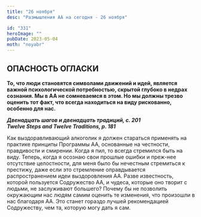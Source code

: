 ```yaml
---
title: "26 ноября"
desc: "Размышления АА на сегодня - 26 ноября"

id: "331"
heroImage: ""
pubDate: 2023-05-04
moth: "noyabr"
---
```


## ОПАСНОСТЬ ОГЛАСКИ

**То, что люди становятся символами движений и идей, является важной
психологической потребностью, скрытой глубоко в недрах сознания. Мы в АА не
сомневаемся в этом. Но мы должны трезво оценить тот факт, что всегда
находиться на виду рискованно, особенно для нас.**

**_Двенадцать шагов и двенадцать традиций, с. 201  
Twelve Steps and Twelve Traditions, p. 181_**

Как выздоравливающий алкоголик я должен стараться применять на практике
принципы Программы АА, основанные на честности, правдивости и смирении. Когда
я пил, то всегда стремился быть на виду. Теперь, когда я осознаю свои прошлые
ошибки и преж-нее отсутствие целостности, для меня было бы нечестным
стремиться к престижу, даже если это стремление оправдывается распространением
идеи выздоровления АА. Разве известность, которой пользуется Содружество АА, и
чудеса, которые оно творит с людьми, не заслуживают большего? Почему бы не
позволить окружающим нас людям самим оценить те изменения, что произошли в нас
благодаря АА. Это станет гораздо лучшей рекомендацией Содружеству, чем та,
которую могу дать я сам.
